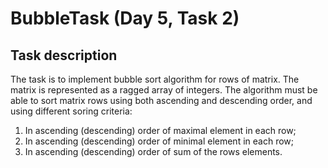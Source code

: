 # BubbleTask (Day 5, Task 2)

## Task description

The task is to implement bubble sort algorithm for rows of matrix. The matrix is represented as a ragged array of integers.
The algorithm must be able to sort matrix rows using both ascending and descending order, and using different soring criteria:

1. In ascending  (descending) order of maximal element in each row;
2. In ascending  (descending) order of minimal element in each row;
3. In ascending  (descending) order of sum of the rows elements.
